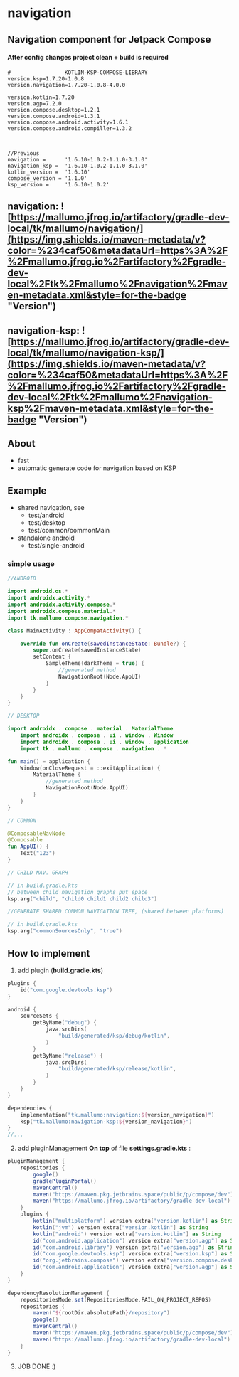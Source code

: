 # navigation

## Navigation component for Jetpack Compose

#### After config changes project clean + build is required

```shell
#                 KOTLIN-KSP-COMPOSE-LIBRARY
version.ksp=1.7.20-1.0.8
version.navigation=1.7.20-1.0.8-4.0.0

version.kotlin=1.7.20
version.agp=7.2.0
version.compose.desktop=1.2.1
version.compose.android=1.3.1
version.compose.android.activity=1.6.1
version.compose.android.compiller=1.3.2



//Previous
navigation =      '1.6.10-1.0.2-1.1.0-3.1.0'
navigation_ksp =  '1.6.10-1.0.2-1.1.0-3.1.0'
kotlin_version =  '1.6.10'
compose_version = '1.1.0'
ksp_version =     '1.6.10-1.0.2'

```

## navigation: ![https://mallumo.jfrog.io/artifactory/gradle-dev-local/tk/mallumo/navigation/](https://img.shields.io/maven-metadata/v?color=%234caf50&metadataUrl=https%3A%2F%2Fmallumo.jfrog.io%2Fartifactory%2Fgradle-dev-local%2Ftk%2Fmallumo%2Fnavigation%2Fmaven-metadata.xml&style=for-the-badge "Version")

## navigation-ksp: ![https://mallumo.jfrog.io/artifactory/gradle-dev-local/tk/mallumo/navigation-ksp/](https://img.shields.io/maven-metadata/v?color=%234caf50&metadataUrl=https%3A%2F%2Fmallumo.jfrog.io%2Fartifactory%2Fgradle-dev-local%2Ftk%2Fmallumo%2Fnavigation-ksp%2Fmaven-metadata.xml&style=for-the-badge "Version")

## About

* fast
* automatic generate code for navigation based on KSP

## Example

- shared navigation, see
    - test/android
    - test/desktop
    - test/common/commonMain
- standalone android
    - test/single-android

### simple usage

```kotlin
//ANDROID

import android.os.*
import androidx.activity.*
import androidx.activity.compose.*
import androidx.compose.material.*
import tk.mallumo.compose.navigation.*

class MainActivity : AppCompatActivity() {

    override fun onCreate(savedInstanceState: Bundle?) {
        super.onCreate(savedInstanceState)
        setContent {
            SampleTheme(darkTheme = true) {
                //generated method
                NavigationRoot(Node.AppUI)
            }
        }
    }
}

// DESKTOP

import androidx . compose . material . MaterialTheme
    import androidx . compose . ui . window . Window
    import androidx . compose . ui . window . application
    import tk . mallumo . compose . navigation . *

fun main() = application {
    Window(onCloseRequest = ::exitApplication) {
        MaterialTheme {
            //generated method
            NavigationRoot(Node.AppUI)
        }
    }
}

// COMMON

@ComposableNavNode
@Composable
fun AppUI() {
    Text("123")
}
```

```kotlin
// CHILD NAV. GRAPH

// in build.gradle.kts
// between child navigation graphs put space
ksp.arg("child", "child0 child1 child2 child3")
```

```kotlin
//GENERATE SHARED COMMON NAVIGATION TREE, (shared between platforms)

// in build.gradle.kts
ksp.arg("commonSourcesOnly", "true")
```

## How to implement

1. add plugin (**build.gradle.kts**)

```kotlin
plugins {
    id("com.google.devtools.ksp")
}

android {
    sourceSets {
        getByName("debug") {
            java.srcDirs(
                "build/generated/ksp/debug/kotlin",
            )
        }
        getByName("release") {
            java.srcDirs(
                "build/generated/ksp/release/kotlin",
            )
        }
    }
}

dependencies {
    implementation("tk.mallumo:navigation:${version_navigation}")
    ksp("tk.mallumo:navigation-ksp:${version_navigation}")
}
//...

```

2. add pluginManagement **On top** of file **settings.gradle.kts** :

```groovy
pluginManagement {
    repositories {
        google()
        gradlePluginPortal()
        mavenCentral()
        maven("https://maven.pkg.jetbrains.space/public/p/compose/dev")
        maven("https://mallumo.jfrog.io/artifactory/gradle-dev-local")
    }
    plugins {
        kotlin("multiplatform") version extra["version.kotlin"] as String
        kotlin("jvm") version extra["version.kotlin"] as String
        kotlin("android") version extra["version.kotlin"] as String
        id("com.android.application") version extra["version.agp"] as String
        id("com.android.library") version extra["version.agp"] as String
        id("com.google.devtools.ksp") version extra["version.ksp"] as String
        id("org.jetbrains.compose") version extra["version.compose.desktop"] as String
        id("com.android.application") version extra["version.agp"] as String
    }
}

dependencyResolutionManagement {
    repositoriesMode.set(RepositoriesMode.FAIL_ON_PROJECT_REPOS)
    repositories {
        maven("${rootDir.absolutePath}/repository")
        google()
        mavenCentral()
        maven("https://maven.pkg.jetbrains.space/public/p/compose/dev")
        maven("https://mallumo.jfrog.io/artifactory/gradle-dev-local")
    }
}
```

3. JOB DONE :)
